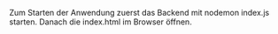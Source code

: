 Zum Starten der Anwendung zuerst das Backend mit nodemon index.js starten.
Danach die index.html im Browser öffnen.